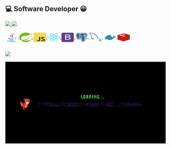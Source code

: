 ## :computer: Software Developer :grinning:
 <div>
  <a href="https://github.com/Danilo-DS">
  <img height="180em" src="https://github-readme-stats.vercel.app/api?username=Danilo-DS&show_icons=true&include_all_commits=true&count_private=true&theme=dark"/>
  <img height="180em" src="https://github-readme-stats.vercel.app/api/top-langs/?username=Danilo-DS&layout=compact&langs_count=7&theme=dark"/>
</div>
<div style="display: inline_block"><br>
  <img align="center" alt="DS-Java" height="30" width="40" src="https://raw.githubusercontent.com/devicons/devicon/master/icons/java/java-original.svg">
  <img align="center" alt="DS-SpringFramework" height="30" width="40" src="https://raw.githubusercontent.com/devicons/devicon/master/icons/spring/spring-original.svg">
  <img align="center" alt="DS-JavaScript" height="30" width="40" src="https://raw.githubusercontent.com/devicons/devicon/master/icons/javascript/javascript-original.svg">
  <img align="center" alt="DS-ReactJS" height="30" width="40" src="https://raw.githubusercontent.com/devicons/devicon/master/icons/react/react-original.svg">
  <img align="center" alt="DS-Bootstrap" height="30" width="40" src="https://raw.githubusercontent.com/devicons/devicon/master/icons/bootstrap/bootstrap-plain.svg">
  <img align="center" alt="DS-PostgreSQL" height="30" width="40" src="https://raw.githubusercontent.com/devicons/devicon/master/icons/postgresql/postgresql-plain.svg">
  <img align="center" alt="DS-MySql" height="30" width="40" src="https://raw.githubusercontent.com/devicons/devicon/master/icons/mysql/mysql-plain.svg">
  <img align="center" alt="DS-Docker" height="30" width="40" src="https://raw.githubusercontent.com/devicons/devicon/master/icons/docker/docker-original.svg">
  <img align="center" alt="DS-Redis" height="30" width="40" src="https://raw.githubusercontent.com/devicons/devicon/master/icons/redis/redis-original.svg">
</div>
  
  ##
 
<div> 
  <a href="https://www.linkedin.com/in/danilo-silva-3489311b4" target="_blank"><img src="https://img.shields.io/badge/--%230077B5?style=flat&logo=linkedin" target="_blank"></a> 
 
  ![Loading Dino](https://github.com/Danilo-DS/Danilo-DS/blob/main/assert/loading-dino.gif)
 
</div>
